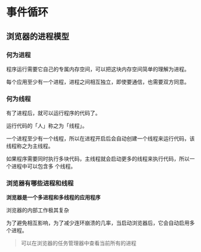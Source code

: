 # 事件循环

## 浏览器的进程模型

### 何为进程

程序运行需要它自己的专属内存空间，可以把这块内存空间简单的理解为进程。

每个应用至少有一个进程，进程之间相互独立，即使要通信，也需要双方同意。

### 何为线程

有了进程后，就可以运行程序的代码了。

运行代码的「人」称之为「线程」。

一个进程至少有一个线程，所以在进程开启后会自动创建一个线程来运行代码，该线程称之为主线程。

如果程序需要同时执行多块代码，主线程就会启动更多的线程来执行代码，所以一个进程中可以包含多
个线程。

### 浏览器有哪些进程和线程

**浏览器是一个多进程和多线程的应用程序**

浏览器的内部工作极其复杂

为了避免相互影响，为了减少连环崩溃的几率，当启动浏览器后，它会自动启用多个进程。

> 可以在浏览器的任务管理器中查看当前所有的进程
